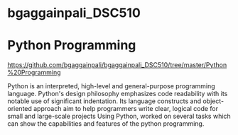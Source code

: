 # bgaggainpali_DSC510

# Python Programming

https://github.com/bgaggainpali/bgaggainpali_DSC510/tree/master/Python%20Programming

Python is an interpreted, high-level and general-purpose programming language. Python's design philosophy emphasizes code readability with its notable use of significant indentation. Its language constructs and object-oriented approach aim to help programmers write clear, logical code for small and large-scale projects 
Using Python, worked on several tasks which can show the capabilities and features of the python programming. 

